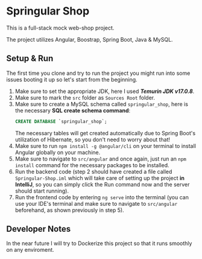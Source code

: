 # Springular Shop
 This is a full-stack mock web-shop project.
 
 The project utilizes Angular, Boostrap, Spring Boot, Java & MySQL.

 ## Setup & Run
 The first time you clone and try to run the project you might run into some issues booting it up so let's start from the beginning.
 1) Make sure to set the appropriate JDK, here I used ***Temurin JDK v17.0.8***.
 2) Make sure to mark the ```src``` folder as ```Sources Root``` folder.
 3) Make sure to create a MySQL schema called ```springular_shop```, here is the necessary **SQL create schema command**:
    ```SQL
    CREATE DATABASE `springular_shop`;
    ```
    The necessary tables will get created automatically due to Spring Boot's utilization of Hibernate, so you don't need to worry about that!
4) Make sure to run ```npm install -g @angular/cli``` on your terminal to install Angular globally on your machine.
5) Make sure to navigate to ```src/angular``` and once again, just run an ```npm install``` command for the necessary packages to be installed.
6) Run the backend code (step 2 should have created a file called ```Springular-Shop.iml``` which will take care of setting up the project **in IntelliJ**, so you can simply click the Run command now and the server should start running).
7) Run the frontend code by entering ```ng serve``` into the terminal (you can use your IDE's terminal and make sure to navigate to ```src/angular``` beforehand, as shown previously in step 5).

## Developer Notes
In the near future I will try to Dockerize this project so that it runs smoothly on any enviroment.
